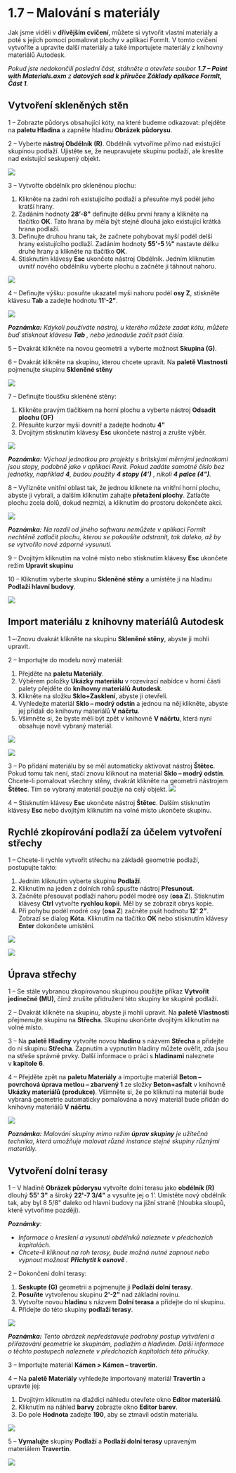 # 1.7 – Malování s materiály

Jak jsme viděli v **dřívějším cvičení**, můžete si vytvořit vlastní materiály a poté s jejich pomocí pomalovat plochy v aplikaci FormIt. V tomto cvičení vytvoříte a upravíte další materiály a také importujete materiály z knihovny materiálů Autodesk.

_Pokud jste nedokončili poslední část, stáhněte a otevřete soubor_ _**1.7 – Paint with Materials.axm**_ _z_ _**datových sad k příručce Základy aplikace FormIt, Část 1**._

## **Vytvoření skleněných stěn**

1 – Zobrazte půdorys obsahující kóty, na které budeme odkazovat: přejděte na **paletu Hladina** a zapněte hladinu **Obrázek půdorysu**.

2 – Vyberte **nástroj Obdélník (R)**. Obdélník vytvoříme přímo nad existující skupinou podlaží. Ujistěte se, že neupravujete skupinu podlaží, ale kreslíte nad existující seskupený objekt.

![](<../../.gitbook/assets/0 (3).png>)

3 – Vytvořte obdélník pro skleněnou plochu:

1. Klikněte na zadní roh existujícího podlaží a přesuňte myš podél jeho kratší hrany.
2. Zadáním hodnoty **28’-8"** definujte délku první hrany a klikněte na tlačítko **OK**. Tato hrana by měla být stejně dlouhá jako existující krátká hrana podlaží.
3. Definujte druhou hranu tak, že začnete pohybovat myší podél delší hrany existujícího podlaží. Zadáním hodnoty **55'-5 ½"** nastavte délku druhé hrany a klikněte na tlačítko **OK**.
4. Stisknutím klávesy **Esc** ukončete nástroj Obdélník. Jedním kliknutím uvnitř nového obdélníku vyberte plochu a začněte ji táhnout nahoru.

![](<../../.gitbook/assets/1 (3) (1).png>)

4 – Definujte výšku: posuňte ukazatel myši nahoru podél **osy Z**, stiskněte klávesu **Tab** a zadejte hodnotu **11'-2"**.

![](<../../.gitbook/assets/2 (4) (1).png>)

_**Poznámka:**_ _Kdykoli používáte nástroj, u kterého můžete zadat kótu, můžete buď stisknout klávesu_ _**Tab**_ _, nebo jednoduše začít psát čísla._

5 – Dvakrát klikněte na novou geometrii a vyberte možnost **Skupina (G)**.

6 – Dvakrát klikněte na skupinu, kterou chcete upravit. Na **paletě Vlastnosti** pojmenujte skupinu **Skleněné stěny**

![](<../../.gitbook/assets/3 (3).png>)

7 – Definujte tloušťku skleněné stěny:

1. Klikněte pravým tlačítkem na horní plochu a vyberte nástroj **Odsadit plochu (OF)**
2. Přesuňte kurzor myši dovnitř a zadejte hodnotu **4"**
3. Dvojitým stisknutím klávesy **Esc** ukončete nástroj a zrušte výběr.

![](<../../.gitbook/assets/4 (17).png>)

​_**Poznámka:**_ _Výchozí jednotkou pro projekty s britskými měrnými jednotkami jsou stopy, podobně jako v aplikaci Revit. Pokud zadáte samotné číslo bez jednotky, například_ _**4**, budou použity_ _**4 stopy (4’)**_ _, nikoli_ _**4 palce (4")**._

8 – Vyřízněte vnitřní oblast tak, že jednou kliknete na vnitřní horní plochu, abyste ji vybrali, a dalším kliknutím zahajte **přetažení plochy**. Zatlačte plochu zcela dolů, dokud nezmizí, a kliknutím do prostoru dokončete akci.

![](<../../.gitbook/assets/5 (12).png>)

_**Poznámka:**_ _Na rozdíl od jiného softwaru nemůžete v aplikaci FormIt nechtěně zatlačit plochu, kterou se pokoušíte odstranit, tak daleko, až by se vytvořilo nové záporné vysunutí._

9 – Dvojitým kliknutím na volné místo nebo stisknutím klávesy **Esc** ukončete režim **Upravit skupinu**

10 – Kliknutím vyberte skupinu **Skleněné stěny** a umístěte ji na hladinu **Podlaží hlavní budovy**.

![](<../../.gitbook/assets/6 (13) (1).png>)

## **Import materiálu z knihovny materiálů Autodesk**

1 –·Znovu dvakrát klikněte na skupinu **Skleněné stěny**, abyste ji mohli upravit.

2 – Importujte do modelu nový materiál:

1. Přejděte na **paletu Materiály**.
2. Výběrem položky **Ukázky materiálu** v rozevírací nabídce v horní části palety přejděte do **knihovny materiálů Autodesk**.
3. Klikněte na složku **Sklo+Zasklení**, abyste ji otevřeli.
4. Vyhledejte materiál **Sklo – modrý odstín** a jednou na něj klikněte, abyste jej přidali do knihovny materiálů **V náčrtu**.
5. Všimněte si, že byste měli být zpět v knihovně **V náčrtu**, která nyní obsahuje nově vybraný materiál.

![](<../../.gitbook/assets/7 (8) (1).png>)

![](<../../.gitbook/assets/8 (8).png>)

3 – Po přidání materiálu by se měl automaticky aktivovat nástroj **Štětec**. Pokud tomu tak není, stačí znovu kliknout na materiál **Sklo – modrý odstín**. Chcete-li pomalovat všechny stěny, dvakrát klikněte na geometrii nástrojem **Štětec**. Tím se vybraný materiál použije na celý objekt. ![](<../../.gitbook/assets/9 (1).png>)​

4 – Stisknutím klávesy **Esc** ukončete nástroj **Štětec**. Dalším stisknutím klávesy **Esc** nebo dvojitým kliknutím na volné místo ukončete skupinu.

## **Rychlé zkopírování podlaží za účelem vytvoření střechy**

1 – Chcete-li rychle vytvořit střechu na základě geometrie podlaží, postupujte takto:

1. Jedním kliknutím vyberte skupinu **Podlaží**.
2. Kliknutím na jeden z dolních rohů spusťte nástroj **Přesunout**.
3. Začněte přesouvat podlaží nahoru podél modré osy (**osa Z**). Stisknutím klávesy **Ctrl** vytvořte **rychlou kopii**. Měl by se zobrazit obrys kopie. ​
4. Při pohybu podél modré osy (**osa Z**) začněte psát hodnotu **12' 2"**. Zobrazí se dialog **Kóta**. Kliknutím na tlačítko **OK** nebo stisknutím klávesy **Enter** dokončete umístění.

![](<../../.gitbook/assets/10 (1).png>)

![](<../../.gitbook/assets/11 (1).png>)

## **Úprava střechy**

1 – Se stále vybranou zkopírovanou skupinou použijte příkaz **Vytvořit jedinečné (MU)**, čímž zrušíte přidružení této skupiny ke skupině podlaží.

2 – Dvakrát klikněte na skupinu, abyste ji mohli upravit. Na **paletě Vlastnosti** přejmenujte skupinu na **Střecha**. Skupinu ukončete dvojitým kliknutím na volné místo.

3 – Na **paletě Hladiny** vytvořte novou **hladinu** s názvem **Střecha** a přidejte do ní skupinu **Střecha**. Zapnutím a vypnutím hladiny můžete ověřit, zda jsou na střeše správné prvky. Další informace o práci s **hladinami** naleznete v **kapitole 6**.

4 – Přejděte zpět na **paletu Materiály** a importujte materiál **Beton – povrchová úprava metlou – zbarvený 1** ze složky **Beton+asfalt** v knihovně **Ukázky materiálů** **(produkce)**. Všimněte si, že po kliknutí na materiál bude vybraná geometrie automaticky pomalována a nový materiál bude přidán do knihovny materiálů **V náčrtu**.

![](../../.gitbook/assets/12.jpeg)

_**Poznámka:**_ _Malování skupiny mimo režim_ _**úprav skupiny**_ _je užitečná technika, která umožňuje malovat různé instance stejné skupiny různými materiály._

## **Vytvoření dolní terasy**

1 – V hladině **Obrázek půdorysu** vytvořte dolní terasu jako **obdélník (R)** dlouhý **55' 3"** a široký **22'-7 3/4"** a vysuňte jej o 1’. Umístěte nový obdélník tak, aby byl 8 5/8" daleko od hlavní budovy na jižní straně (hloubka sloupů, které vytvoříme později).

_**Poznámky**:_

* _Informace o kreslení a vysunutí obdélníků naleznete v předchozích kapitolách._
* _Chcete-li kliknout na roh terasy, bude možná nutné zapnout nebo vypnout možnost_ _**Přichytit k osnově**_ _._

2 – Dokončení dolní terasy:

1. **Seskupte (G)** geometrii a pojmenujte ji **Podlaží dolní terasy**.
2. **Posuňte** vytvořenou skupinu **2'-2"** nad základní rovinu.
3. Vytvořte novou **hladinu** s názvem **Dolní terasa** a přidejte do ní skupinu.
4. Přidejte do této skupiny **podlaží terasy**.

![](<../../.gitbook/assets/13 (1).png>)

_**Poznámka:**_ _Tento obrázek nepředstavuje podrobný postup vytváření a přiřazování geometrie ke skupinám, podlažím a hladinám. Další informace o těchto postupech naleznete v předchozích kapitolách této příručky._

3 – Importujte materiál **Kámen > Kámen – travertin**.

4 – Na **paletě Materiály** vyhledejte importovaný materiál **Travertin** a upravte jej:

1. Dvojitým kliknutím na dlaždici náhledu otevřete okno **Editor materiálů**.
2. Kliknutím na náhled **barvy** zobrazte okno **Editor barev**.
3. Do pole **Hodnota** zadejte **190**, aby se ztmavil odstín materiálu.

![](<../../.gitbook/assets/14 (2).png>)

5 – **Vymalujte** skupiny **Podlaží** a **Podlaží dolní terasy** upraveným materiálem **Travertin**.

![](../../.gitbook/assets/15.jpeg)
